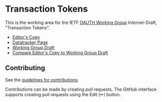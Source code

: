 # Transaction Tokens

This is the working area for the IETF [OAUTH Working Group](https://datatracker.ietf.org/wg/oauth/documents/) Internet-Draft, "Transaction Tokens".

* [Editor's Copy](https://drafts.oauth.net/oauth-transaction-tokens/draft-ietf-oauth-transaction-tokens.html)
* [Datatracker Page](https://datatracker.ietf.org/doc/draft-ietf-oauth-transaction-tokens/)
* [Working Group Draft](https://datatracker.ietf.org/doc/html/draft-ietf-oauth-transaction-tokens)
* [Compare Editor's Copy to Working Group Draft](https://oauth-wg.github.io/oauth-transaction-tokens/#go.draft-ietf-oauth-transaction-tokens.diff)


## Contributing

See the
[guidelines for contributions](https://github.com/oauth-wg/oauth-transaction-tokens/blob/main/CONTRIBUTING.md).

Contributions can be made by creating pull requests.
The GitHub interface supports creating pull requests using the Edit (✏) button.